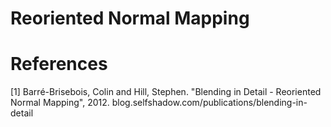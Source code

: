 # Reoriented Normal Mapping

# References
[1] Barré-Brisebois, Colin and Hill, Stephen. "Blending in Detail - Reoriented Normal Mapping", 2012. blog.selfshadow.com/publications/blending-in-detail
